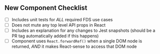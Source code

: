 ## New Component Checklist

- [ ] Includes unit tests for _ALL_ required FDS use cases
- [ ] Does not mute any top level API props in React
- [ ] Includes an explanation for any changes to Jest snapshots (should be a PR tag automatically added if this happens)
- [ ] Component uses `React.forwardRef()` when a single DOM node is returned, _AND_ it makes React-sense to access that DOM node
